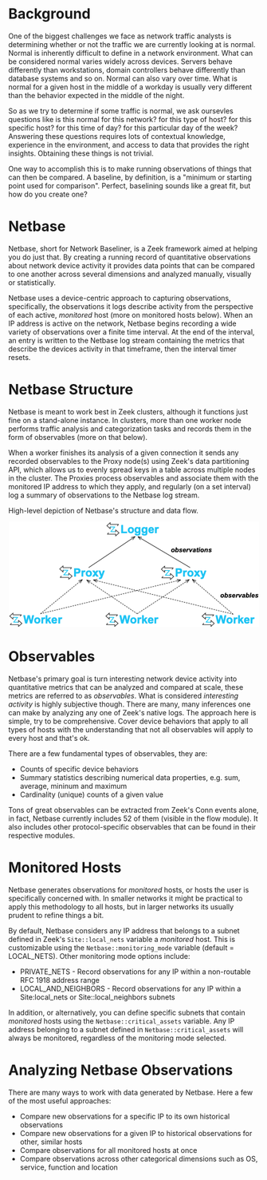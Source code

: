 # Background

One of the biggest challenges we face as network traffic analysts is determining whether or not the traffic we are currently looking at is normal.  Normal is inherently difficult to define in a network environment.  What can be considered normal varies widely across devices.  Servers behave differently than workstations, domain controllers behave differently than database systems and so on.  Normal can also vary over time.  What is normal for a given host in the middle of a workday is usually very different than the behavior expected in the middle of the night.  

So as we try to determine if some traffic is normal, we ask oursevles questions like is this normal for this network? for this type of host? for this specific host? for this time of day? for this particular day of the week? Answering these questions requires lots of contextual knowledge, experience in the environment, and access to data that provides the right insights.  Obtaining these things is not trivial.  

One way to accomplish this is to make running observations of things that can then be compared.  A baseline, by definition, is a "minimum or starting point used for comparison".  Perfect, baselining sounds like a great fit, but how do you create one?  

# Netbase 

Netbase, short for Network Baseliner, is a Zeek framework aimed at helping you do just that.  By creating a running record of quantitative observations about network device activity it provides data points that can be compared to one another across several dimensions and analyzed manually, visually or statistically.  

Netbase uses a device-centric approach to capturing observations, specifically, the observations it logs describe activity from the perspective of each active, _monitored_ host (more on monitored hosts below).  When an IP address is active on the network, Netbase begins recording a wide variety of observations over a finite time interval.  At the end of the interval, an entry is written to the Netbase log stream containing the metrics that describe the devices activity in that timeframe, then the interval timer resets.     

# Netbase Structure 

Netbase is meant to work best in Zeek clusters, although it functions just fine on a stand-alone instance.  In clusters, more than one worker node performs traffic analysis and categorization tasks and records them in the form of observables (more on that below).  

When a worker finishes its analysis of a given connection it sends any recorded observables to the Proxy node(s) using Zeek's data partitioning API, which allows us to evenly spread keys in a table across multiple nodes in the cluster.  The Proxies process observables and associate them with the monitored IP address to which they apply, and regularly (on a set interval) log a summary of observations to the Netbase log stream. 

High-level depiction of Netbase's structure and data flow. 
<p align="center">
 <img width="auto" height="auto" src="/images/netbase_structure.png">
</p>

# Observables 

Netbase's primary goal is turn interesting network device activity into quantitative metrics that can be analyzed and compared at scale, these metrics are referred to as _observables_.  What is considered _interesting activity_ is highly subjective though.  There are many, many inferences one can make by analyzing any one of Zeek's native logs.  The approach here is simple, try to be comprehensive.  Cover device behaviors that apply to all types of hosts with the understanding that not all observables will apply to every host and that's ok.  

There are a few fundamental types of observables, they are:
* Counts of specific device behaviors
* Summary statistics describing numerical data properties, e.g. sum, average, mininum and maximum 
* Cardinality (unique) counts of a given value 

Tons of great observables can be extracted from Zeek's Conn events alone, in fact, Netbase currently includes 52 of them (visible in the flow module).  It also includes other protocol-specific observables that can be found in their respective modules.   

# Monitored Hosts 

Netbase generates observations for _monitored_ hosts, or hosts the user is specifically concerned with.  In smaller networks it might be practical to apply this methodology to all hosts, but in larger networks its usually prudent to refine things a bit.  

By default, Netbase considers any IP address that belongs to a subnet defined in Zeek's `Site::local_nets` variable a _monitored_ host.  This is customizable using the `Netbase::monitoring_mode` variable (default = LOCAL_NETS).  Other monitoring mode options include:

* PRIVATE_NETS - Record observations for any IP within a non-routable RFC 1918 address range
* LOCAL_AND_NEIGHBORS - Record observations for any IP within a Site:local_nets or Site::local_neighbors subnets

In addition, or alternatively, you can define specific subnets that contain _monitored_ hosts using the `Netbase::critical_assets` variable.  Any IP address belonging to a subnet defined in `Netbase::critical_assets` will always be monitored, regardless of the monitoring mode selected.  

# Analyzing Netbase Observations 

There are many ways to work with data generated by Netbase.  Here a few of the most useful approaches:

* Compare new observations for a specific IP to its own historical observations
* Compare new observations for a given IP to historical observations for other, similar hosts
* Compare observations for all monitored hosts at once 
* Compare observations across other categorical dimensions such as OS, service, function and location

